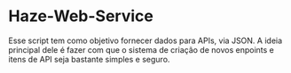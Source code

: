 # Haze-Web-Service

Esse script tem como objetivo fornecer dados para APIs, via JSON. 
A ideia principal dele é fazer com que o sistema de criação de novos enpoints e itens de API seja bastante simples e seguro.